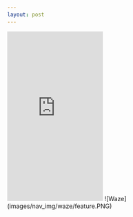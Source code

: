 ```yaml
---
layout: post
---
```


<iframe width="222" height="394" src="https://www.youtube.com/embed/lk-gSncCXRw" frameborder="0" allowfullscreen></iframe>
![Waze](images/nav_img/waze/feature.PNG)
<!--
    0. logo
    1. panel
    2. features
    3. installation
    4. app view
    -->
